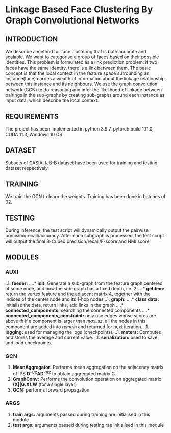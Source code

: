 # Linkage Based Face Clustering By Graph Convolutional Networks

## INTRODUCTION

We describe a method for face clustering that is both accurate and scalable. We want to categorise a group of faces based on their possible identities. This problem is formulated as a link prediction problem: if two faces have the same identity, there is a link between them. The basic concept is that the local context in the feature space surrounding an instance(face) carries a wealth of information about the linkage relationship between this instance and its neighbours. We use the graph convolution network (GCN) to do reasoning and infer the likelihood of linkage between pairings in the sub-graphs by creating sub-graphs around each instance as input data, which describe the local context.

## REQUIREMENTS

The project has been implemented in python 3.9.7, pytorch build 1.11.0, CUDA 11.3, Windows 10 OS

## DATASET

Subsets of CASIA, IJB-B dataset have been used for training and testing dataset respectively.

## TRAINING

We train the GCN to learn the weights. Training has been done in batches of 32.

## TESTING

During inference, the test script will dynamically output the pairwise precision/recall/accuracy. After each subgraph is processed, the test script will output the final B-Cubed precision/recall/F-score and NMI score.

## MODULES

### AUXI

..1. **feeder:**
....* **__init__:** Generate a sub-graph from the feature graph centered at some node, and now the sub-graph has a fixed depth, i.e. 2
....* **__getitem__:** return the vertex feature and the adjacent matrix A, together with the indices of the center node and its 1-hop nodes
..1. **graph:**
....* **class data:** initialise the data, return links, add links in the graph
....* **connected_components:** searching the connected components
....* **connected_components_constraint:** only use edges whose scores are above *th* if a component is larger than *max_sz*, all the nodes in this component are added into *remain* and returned for next iteration.
..1. **logging:** used for managing the logs (checkpoints).
..1. **meters:** Computes and stores the average and current value.
..1. **serialization:** used to save and load checkpoints.

### GCN

  1. **MeanAggregator:** Performs mean aggregation on the adjacency matrix of IPS **D<sup>-1/2</sup>AD<sup>-1/2</sup>** to obtain aggregated matrix G.
  2. **GraphConv:** Performs the convolution operation on aggregated matrix **(X||G.X).W** (for a single layer)
  3. **GCN:** performs forward propagation

### ARGS

  1. **train args:** arguments passed during training are initialised in this module
  2. **test args:** arguments passed during testing rae initialised in this module
